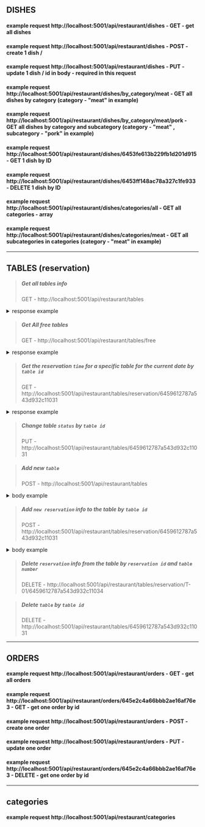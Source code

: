 ## DISHES

#### example request http://localhost:5001/api/restaurant/dishes - GET - get all dishes

#### example request http://localhost:5001/api/restaurant/dishes - POST - create 1 dish /

#### example request http://localhost:5001/api/restaurant/dishes - PUT - update 1 dish / id in body - required in this request

#### example request http://localhost:5001/api/restaurant/dishes/by_category/meat - GET all dishes by category (category - "meat" in example)

#### example request http://localhost:5001/api/restaurant/dishes/by_category/meat/pork - GET all dishes by category and subcategory (category - "meat" , subcategory - "pork" in example)

#### example request http://localhost:5001/api/restaurant/dishes/6453fe613b229fb1d201d915 - GET 1 dish by ID

#### example request http://localhost:5001/api/restaurant/dishes/6453ff148ac78a327c1fe933 - DELETE 1 dish by ID

#### example request http://localhost:5001/api/restaurant/dishes/categories/all - GET all categories - array

#### example request http://localhost:5001/api/restaurant/dishes/categories/meat - GET all subcategories in categories (category - "meat" in example)

---

## TABLES (reservation)

> ##### Get all tables info
>
> GET - http://localhost:5001/api/restaurant/tables

<details><summary>response example</summary>

```
[
    {
        "number": "T-01",
        "tableLimit": 6,
        "reserved": false,
        "reservationInfo": [],
        "id": "645fc5914684cada592ce0b0"
    },
    {
        "number": "T-02",
        "tableLimit": 6,
        "reserved": false,
        "reservationInfo": [
            {
                "date": "2023-05-13",
                "time": "18:00",
                "clientName": "TEST",
                "phoneNumber": "675871098012",
                "email": "kjhask@gmail.com",
                "visitTag": "bdaaday",
                "notes": "ajwoidhawiudhawi",
                "id": "645fcf78c69d6a01d0e04298"
            },
            {
                "date": "2023-05-13",
                "time": "18:00",
                "clientName": "TEST",
                "phoneNumber": "675871098012",
                "email": "kjhask@gmail.com",
                "visitTag": "bdaaday",
                "notes": "ajwoidhawiudhawi",
                "id": "645fcf7ac69d6a01d0e0429a"
            }
        ],
        "id": "645fc59a4684cada592ce0b2"
    },
]

```

</details>

>##### Get All free tables
>GET - http://localhost:5001/api/restaurant/tables/free

<details><summary>response example</summary>

```
[
    {
        "number": "T-01",
        "id": "645fc5914684cada592ce0b0"
    },
    {
        "number": "T-03",
        "id": "645fc5ea4684cada592ce0b4"
    },
    {
        "number": "T-04",
        "id": "645fc5ef4684cada592ce0b6"
    },
    {
        "number": "T-05",
        "id": "645fc5f44684cada592ce0b8"
    },
    {
        "number": "T-06",
        "id": "645fc5f84684cada592ce0ba"
    },

]

```

</details>

> ##### Get the reservation `time` for a specific table for the current date by `table id`
>
> GET - http://localhost:5001/api/restaurant/tables/reservation/6459612787a543d932c11031

<details><summary>response example</summary>

```
{
    "message": "Table T-01 is currently reserved for the following hours:",
    "tableReservations": [
        "16:00"
    ]
}

or

{
    "message": "No reservations for this table"
}

```

</details>

> ##### Change table `status` by `table id`
>
> PUT - http://localhost:5001/api/restaurant/tables/6459612787a543d932c11031

> ##### Add new `table`
>
> POST - http://localhost:5001/api/restaurant/tables

<details><summary>body example</summary>

```
{
    "number": "T-12",
    "tableLimit": 2
}

```

</details>

> ##### Add `new reservation` info to the table by `table id`
>
> POST - http://localhost:5001/api/restaurant/tables/reservation/6459612787a543d932c11031

<details><summary>body example</summary>

```
{
    "date": "2023-05-010",
    "time": "10:00",
    "clientName": "Olexandr",
    "phoneNumber": "123",
    "email": "kjhask@gmail.com",
    "visitTag": "bday",
    "notes": "ajwoidhawiudhawi"
}

```

</details>

> ##### Delete `reservation` info from the table by `reservation id` and `table number`
>
> DELETE - http://localhost:5001/api/restaurant/tables/reservation/T-01/6459612787a543d932c11034

> ##### Delete `table` by `table id`
>
> DELETE - http://localhost:5001/api/restaurant/tables/6459612787a543d932c11031

---

## ORDERS

#### example request http://localhost:5001/api/restaurant/orders - GET - get all orders

#### example request http://localhost:5001/api/restaurant/orders/645e2c4a66bbb2ae16af76e3 - GET - get one order by id

#### example request http://localhost:5001/api/restaurant/orders - POST - create one order

#### example request http://localhost:5001/api/restaurant/orders - PUT - update one order

#### example request http://localhost:5001/api/restaurant/orders/645e2c4a66bbb2ae16af76e3 - DELETE - get one order by id

---

## categories

#### example request http://localhost:5001/api/restaurant/categories
